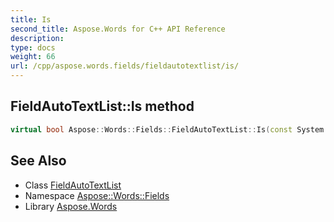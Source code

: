 ```yaml
---
title: Is
second_title: Aspose.Words for C++ API Reference
description: 
type: docs
weight: 66
url: /cpp/aspose.words.fields/fieldautotextlist/is/
---
```

## FieldAutoTextList::Is method




```cpp
virtual bool Aspose::Words::Fields::FieldAutoTextList::Is(const System::TypeInfo &target) const override
```

## See Also

* Class [FieldAutoTextList](../)
* Namespace [Aspose::Words::Fields](../../)
* Library [Aspose.Words](../../../)
